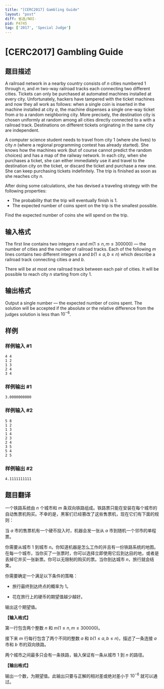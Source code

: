 ```yaml
---
title: "[CERC2017] Gambling Guide"
layout: "post"
diff: 省选/NOI-
pid: P4745
tag: ['2017', 'Special Judge']
---
```

# [CERC2017] Gambling Guide
## 题目描述

A railroad network in a nearby country consists of $n$ cities numbered $1$ through $n$, and $m$ two-way railroad tracks each connecting two different cities. Tickets can only be purchased at automated machines installed at every city. Unfortunately, hackers have tampered with the ticket machines and now they all work as follows: when a single coin is inserted in the machine installed at city $a$, the machine dispenses a single one-way ticket from $a$ to a random neighboring city. More precisely, the destination city is chosen uniformly at random among all cities directly connected to a with a railroad track. Destinations on different tickets originating in the same city are independent.

A computer science student needs to travel from city $1$ (where she lives) to city $n$ (where a regional programming contest has already started). She knows how the machines work (but of course cannot predict the random choices) and has a map of the railway network. In each city, when she purchases a ticket, she can either immediately use it and travel to the destination city on the ticket, or discard the ticket and purchase a new one. She can keep purchasing tickets indefinitely. The trip is finished as soon as she reaches city $n$.

After doing some calculations, she has devised a traveling strategy with the following properties:
  - The probability that the trip will eventually finish is $1$.
  - The expected number of coins spent on the trip is the smallest possible.

Find the expected number of coins she will spend on the trip.
## 输入格式

The first line contains two integers $n$ and $m(1 \le n,m \le 300 000)$ — the number of cities and the number of railroad tracks. Each of the following $m$ lines contains two different integers $a$ and $b(1 \le a, b \le n)$ which describe a railroad track connecting cities $a$ and $b$. 

There will be at most one railroad track between each pair of cities. It will be possible to reach city $n$ starting from city $1$.
## 输出格式

Output a single number — the expected number of coins spent. The solution will be accepted if the absolute or the relative difference from the judges solution is less than $10^{-6}$.
## 样例

### 样例输入 #1
```
4 4
1 2
1 3
2 4
3 4
```
### 样例输出 #1
```
3.0000000000
```
### 样例输入 #2
```
5 8
1 2
1 3
1 4
2 3
2 4
3 5
5 4
2 5
```
### 样例输出 #2
```
4.1111111111

```
## 题目翻译

一个铁路系统由 $n$ 个城市和 $m$ 条双向铁路组成。铁路票只能在安装在每个城市的自动售票机购买。不幸的是，黑客们已经篡改了这些售票机，现在它们有下面的规则：

当 $a$ 市的售票机有一个硬币投入时，机器会发一张从 $a$ 市到随机一个邻市的单程票。

你需要从城市 $1$ 到城市 $n$。你知道机器是怎么工作的并且有一份铁路系统的地图。在每一个城市，当你买了一张票时，你可以选择立即使用它后到达目的地，或者是丢掉它并买一张新票。你可以无限制的购买的票。当你到达城市 $n$，旅行就会结束。

你需要确定一个满足以下条件的策略：

- 旅行最终到达终点的概率为 $1$。

- 花在旅行上的硬币的期望值越少越好。

输出这个期望值。

**【输入格式】**

第一行包含两个整数 $n$ 和 $m(1 \le n,m \le 300000)$。

接下来 $m$ 行每行包含了两个不同的整数 $a$ 和 $b(1 \le a,b \le n)$，描述了一条连接 $a$ 市和 $b$ 市的双向铁路。

两个城市之间最多只会有一条铁路，输入保证有一条从城市 $1$ 到 $n$ 的路径。

**【输出格式】**

输出一个数，为期望值。此输出只要与正解的相对差或绝对差小于 $10^{−6}$ 就可以通过。
